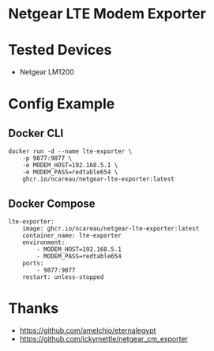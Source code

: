Netgear LTE Modem Exporter
===


# Tested Devices

* Netgear LM1200

# Config Example

## Docker CLI

    docker run -d --name lte-exporter \
        -p 9877:9877 \
        -e MODEM_HOST=192.168.5.1 \
        -e MODEM_PASS=redtable654 \
        ghcr.io/ncareau/netgear-lte-exporter:latest

## Docker Compose

    lte-exporter:
        image: ghcr.io/ncareau/netgear-lte-exporter:latest
        container_name: lte-exporter
        environment:
            - MODEM_HOST=192.168.5.1
            - MODEM_PASS=redtable654
        ports:
            - 9877:9877
        restart: unless-stopped


# Thanks 

* https://github.com/amelchio/eternalegypt
* https://github.com/ickymettle/netgear_cm_exporter
